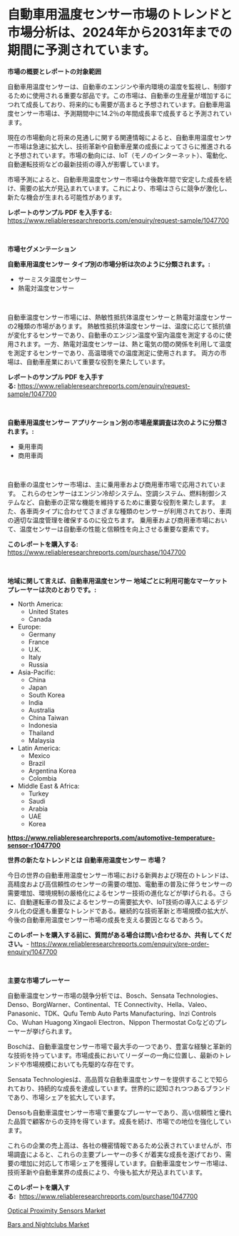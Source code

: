 <p><h1>自動車用温度センサー市場のトレンドと市場分析は、2024年から2031年までの期間に予測されています。</h1></p><p><strong>市場の概要とレポートの対象範囲</strong></p>
<p><p>自動車用温度センサーは、自動車のエンジンや車内環境の温度を監視し、制御するために使用される重要な部品です。この市場は、自動車の生産量が増加するにつれて成長しており、将来的にも需要が高まると予想されています。自動車用温度センサー市場は、予測期間中に14.2％の年間成長率で成長すると予測されています。</p><p>現在の市場動向と将来の見通しに関する関連情報によると、自動車用温度センサー市場は急速に拡大し、技術革新や自動車産業の成長によってさらに推進されると予想されています。市場の動向には、IoT（モノのインターネット）、電動化、自動運転技術などの最新技術の導入が影響しています。</p><p>市場予測によると、自動車用温度センサー市場は今後数年間で安定した成長を続け、需要の拡大が見込まれています。これにより、市場はさらに競争が激化し、新たな機会が生まれる可能性があります。</p></p>
<p><strong>レポートのサンプル PDF を入手する:</strong> <a href="https://www.reliableresearchreports.com/enquiry/request-sample/1047700">https://www.reliableresearchreports.com/enquiry/request-sample/1047700</a></p>
<p>&nbsp;</p>
<p><strong>市場セグメンテーション</strong></p>
<p><strong>自動車用温度センサー タイプ別の市場分析は次のように分類されます。:</strong></p>
<p><ul><li>サーミスタ温度センサー</li><li>熱電対温度センサー</li></ul></p>
<p>&nbsp;</p>
<p><p>自動車温度センサー市場には、熱敏性抵抗体温度センサーと熱電対温度センサーの2種類の市場があります。 熱敏性抵抗体温度センサーは、温度に応じて抵抗値が変化するセンサーであり、自動車のエンジン温度や室内温度を測定するのに使用されます。一方、熱電対温度センサーは、熱と電気の間の関係を利用して温度を測定するセンサーであり、高温環境での温度測定に使用されます。 両方の市場は、自動車産業において重要な役割を果たしています。</p></p>
<p><strong>レポートのサンプル PDF を入手する:</strong>&nbsp;<a href="https://www.reliableresearchreports.com/enquiry/request-sample/1047700">https://www.reliableresearchreports.com/enquiry/request-sample/1047700</a></p>
<p>&nbsp;</p>
<p><strong> 自動車用温度センサー アプリケーション別の市場産業調査は次のように分類されます。:</strong></p>
<p><ul><li>乗用車両</li><li>商用車両</li></ul></p>
<p>&nbsp;</p>
<p><p>自動車の温度センサー市場は、主に乗用車および商用車市場で応用されています。 これらのセンサーはエンジン冷却システム、空調システム、燃料制御システムなど、自動車の正常な機能を維持するために重要な役割を果たします。 また、各車両タイプに合わせてさまざまな種類のセンサーが利用されており、車両の適切な温度管理を確保するのに役立ちます。 乗用車および商用車市場において、温度センサーは自動車の性能と信頼性を向上させる重要な要素です。</p></p>
<p><strong>このレポートを購入する:</strong>&nbsp; <a href="https://www.reliableresearchreports.com/purchase/1047700">https://www.reliableresearchreports.com/purchase/1047700</a></p>
<p>&nbsp;</p>
<p><strong>地域に関して言えば、自動車用温度センサー 地域ごとに利用可能なマーケットプレーヤーは次のとおりです。:</strong></p>
<p><ul>
    <li>
        North America:
        <ul>
            <li>United States</li>
            <li>Canada</li>
        </ul>
    </li>
    <li>
        Europe:
        <ul>
            <li>Germany</li>
            <li>France</li>
            <li>U.K.</li>
            <li>Italy</li>
            <li>Russia</li>
        </ul>
    </li>
    <li>
        Asia-Pacific:
        <ul>
            <li>China</li>
            <li>Japan</li>
            <li>South Korea</li>
            <li>India</li>
            <li>Australia</li>
            <li>China Taiwan</li>
            <li>Indonesia</li>
            <li>Thailand</li>
            <li>Malaysia</li>
        </ul>
    </li>
    <li>
        Latin America:
        <ul>
            <li>Mexico</li>
            <li>Brazil</li>
            <li>Argentina Korea</li>
            <li>Colombia</li>
        </ul>
    </li>
    <li>
        Middle East & Africa:
        <ul>
            <li>Turkey</li>
            <li>Saudi</li>
            <li>Arabia</li>
            <li>UAE</li>
            <li>Korea</li>
        </ul>
    </li>
    </ul></p>
<p><strong><a href="https://www.reliableresearchreports.com/automotive-temperature-sensor-r1047700">https://www.reliableresearchreports.com/automotive-temperature-sensor-r1047700</a></strong>&nbsp;</p>
<p><strong>世界の新たなトレンドとは 自動車用温度センサー 市場？</strong></p>
<p><p>今日の世界の自動車用温度センサー市場における新興および現在のトレンドは、高精度および高信頼性のセンサーの需要の増加、電動車の普及に伴うセンサーの需要増加、環境規制の厳格化によるセンサー技術の進化などが挙げられる。さらに、自動運転車の普及によるセンサーの需要拡大や、IoT技術の導入によるデジタル化の促進も重要なトレンドである。継続的な技術革新と市場規模の拡大が、今後の自動車用温度センサー市場の成長を支える要因となるであろう。</p></p>
<p><strong>このレポートを購入する前に、質問がある場合は問い合わせるか、共有してください。</strong>- <a href="https://www.reliableresearchreports.com/enquiry/pre-order-enquiry/1047700">https://www.reliableresearchreports.com/enquiry/pre-order-enquiry/1047700</a></p>
<p>&nbsp;</p>
<p><strong>主要な市場プレーヤー</strong></p>
<p><p>自動車温度センサー市場の競争分析では、Bosch、Sensata Technologies、Denso、BorgWarner、Continental、TE Connectivity、Hella、Valeo、Panasonic、TDK、Qufu Temb Auto Parts Manufacturing、Inzi Controls Co、Wuhan Huagong Xingaoli Electron、Nippon Thermostat Coなどのプレーヤーが挙げられます。</p><p>Boschは、自動車温度センサー市場で最大手の一つであり、豊富な経験と革新的な技術を持っています。市場成長においてリーダーの一角に位置し、最新のトレンドや市場規模においても先駆的な存在です。</p><p>Sensata Technologiesは、高品質な自動車温度センサーを提供することで知られており、持続的な成長を達成しています。世界的に認知されつつあるブランドであり、市場シェアを拡大しています。</p><p>Densoも自動車温度センサー市場で重要なプレーヤーであり、高い信頼性と優れた品質で顧客からの支持を得ています。成長を続け、市場での地位を強化しています。</p><p>これらの企業の売上高は、各社の機密情報であるため公表されていませんが、市場調査によると、これらの主要プレーヤーの多くが着実な成長を遂げており、需要の増加に対応して市場シェアを獲得しています。自動車温度センサー市場は、技術革新や自動車業界の成長により、今後も拡大が見込まれています。</p></p>
<p><strong>このレポートを購入する:</strong>&nbsp;&nbsp;<a href="https://www.reliableresearchreports.com/purchase/1047700">https://www.reliableresearchreports.com/purchase/1047700</a></p>
<p><p><a href="https://confirmed-shield-e13.notion.site/Optical-Proximity-Sensors-Market-Outlook-Industry-Overview-and-Forecast-2024-to-2031-69f15691f2ac46ea9b611c404a478dc2">Optical Proximity Sensors Market</a></p><p><a href="https://github.com/ChiragRP21/Market-Research-Report-List-4/blob/main/bars-and-nightclubs-market.md">Bars and Nightclubs Market</a></p></p>